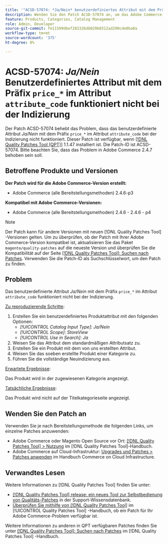 ```yaml
---
title: '"ACSD-57074: *Ja/Nein* benutzerdefiniertes Attribut mit dem Präfix "price_*"im Attribut "attribute_code"funktioniert nicht mit der Indizierung."'
description: Wenden Sie den Patch ACSD-57074 an, um das Adobe Commerce-Problem zu beheben, bei dem das benutzerdefinierte Attribut *Ja/Nein* mit dem Präfix `price_* im Attribut `attribute_code` nicht mit der Indizierung funktioniert.
feature: Products, Categories, Catalog Management
role: Admin, Developer
source-git-commit: fe11599dbef283326db029b0312ad290cde0ba0a
workflow-type: tm+mt
source-wordcount: '375'
ht-degree: 0%

---
```


# ACSD-57074: *Ja/Nein* Benutzerdefiniertes Attribut mit dem Präfix `price_*` im Attribut `attribute_code` funktioniert nicht bei der Indizierung

Der Patch ACSD-57074 behebt das Problem, dass das benutzerdefinierte Attribut *Ja/Nein* mit dem Präfix `price_*` im Attribut `attribute_code` bei der Indizierung nicht funktioniert. Dieser Patch ist verfügbar, wenn [[!DNL Quality Patches Tool (QPT)]](https://experienceleague.adobe.com/en/docs/commerce-knowledge-base/kb/announcements/commerce-announcements/magento-quality-patches-released-new-tool-to-self-serve-quality-patches) 1.1.47 installiert ist. Die Patch-ID ist ACSD-57074. Bitte beachten Sie, dass das Problem in Adobe Commerce 2.4.7 behoben sein soll.

## Betroffene Produkte und Versionen

**Der Patch wird für die Adobe Commerce-Version erstellt:**

* Adobe Commerce (alle Bereitstellungsmethoden) 2.4.6-p3

**Kompatibel mit Adobe Commerce-Versionen:**

* Adobe Commerce (alle Bereitstellungsmethoden) 2.4.6 - 2.4.6 - p4

>[!NOTE]
>
>Der Patch kann für andere Versionen mit neuen [!DNL Quality Patches Tool] -Versionen gelten. Um zu überprüfen, ob der Patch mit Ihrer Adobe Commerce-Version kompatibel ist, aktualisieren Sie das Paket `magento/quality-patches` auf die neueste Version und überprüfen Sie die Kompatibilität auf der Seite [[!DNL Quality Patches Tool]: Suchen nach Patches](https://experienceleague.adobe.com/tools/commerce-quality-patches/index.html). Verwenden Sie die Patch-ID als Suchschlüsselwort, um den Patch zu finden.

## Problem

Das benutzerdefinierte Attribut *Ja/Nein* mit dem Präfix `price_*` im Attribut `attribute_code` funktioniert nicht bei der Indizierung.

<u>Zu reproduzierende Schritte</u>:

1. Erstellen Sie ein benutzerdefiniertes Produktattribut mit den folgenden Optionen:
   * *[!UICONTROL Catalog Input Type]*: *Ja/Nein*
   * *[!UICONTROL Scope]*: *StoreView*
   * *[!UICONTROL Use in Search]*: *Ja*
1. Weisen Sie das Attribut dem standardmäßigen Attributsatz zu.
1. Erstellen Sie ein Produkt mit dem von uns erstellten Attribut.
1. Weisen Sie das soeben erstellte Produkt einer Kategorie zu.
1. Führen Sie die vollständige Neuindizierung aus.

<u>Erwartete Ergebnisse</u>:

Das Produkt wird in der zugewiesenen Kategorie angezeigt.

<u>Tatsächliche Ergebnisse</u>:

Das Produkt wird nicht auf der Titelkategorieseite angezeigt.

## Wenden Sie den Patch an

Verwenden Sie je nach Bereitstellungsmethode die folgenden Links, um einzelne Patches anzuwenden:

* Adobe Commerce oder Magento Open Source vor Ort: [[!DNL Quality Patches Tool] > Nutzung](/help/tools/quality-patches-tool/usage.md) im [!DNL Quality Patches Tool]-Handbuch.
* Adobe Commerce auf Cloud-Infrastruktur: [Upgrades und Patches > Patches anwenden](https://experienceleague.adobe.com/docs/commerce-cloud-service/user-guide/develop/upgrade/apply-patches.html) im Handbuch Commerce on Cloud Infrastructure.

## Verwandtes Lesen

Weitere Informationen zu [!DNL Quality Patches Tool] finden Sie unter:

* [[!DNL Quality Patches Tool] release: ein neues Tool zur Selbstbedienung von Qualitäts-Patches](https://experienceleague.adobe.com/en/docs/commerce-knowledge-base/kb/announcements/commerce-announcements/magento-quality-patches-released-new-tool-to-self-serve-quality-patches) in der Support-Wissensdatenbank.
* [Überprüfen Sie mithilfe von  [!DNL Quality Patches Tool]](/help/tools/quality-patches-tool/patches-available-in-qpt/check-patch-for-magento-issue-with-magento-quality-patches.md) im [!UICONTROL Quality Patches Tool] -Handbuch, ob ein Patch für Ihr Adobe Commerce-Problem verfügbar ist.


Weitere Informationen zu anderen in QPT verfügbaren Patches finden Sie unter [[!DNL Quality Patches Tool]: Suchen nach Patches](https://experienceleague.adobe.com/tools/commerce-quality-patches/index.html) im [!DNL Quality Patches Tool] -Handbuch.
